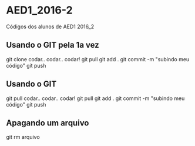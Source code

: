 # AED1_2016-2
Códigos dos alunos de AED1 2016_2

Usando o GIT pela 1a vez
--------------------------
git clone
codar.. codar.. codar!
git pull
git add .
git commit -m "subindo meu código"
git push


Usando o GIT
--------------------------
git pull
codar.. codar.. codar!
git pull
git add .
git commit -m "subindo meu código"
git push

Apagando um arquivo
---------------------
git rm arquivo
